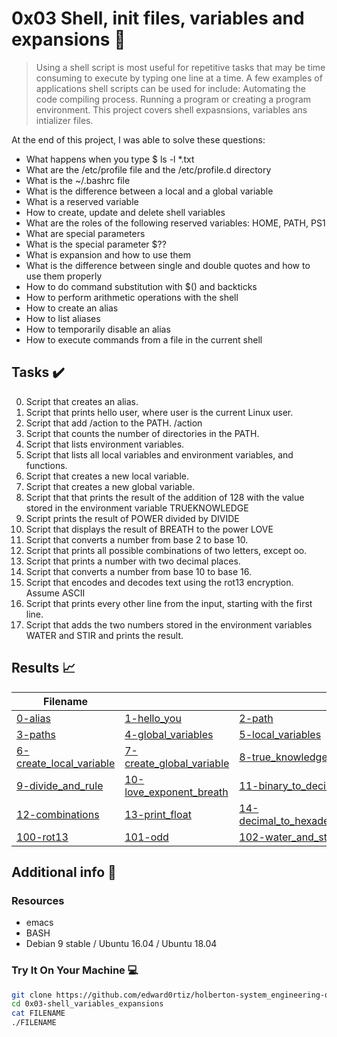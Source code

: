 # 0x03 Shell, init files, variables and expansions :wrench:

> Using a shell script is most useful for repetitive tasks that may be time consuming to execute by typing one line at a time. A few examples of applications shell scripts can be used for include: Automating the code compiling process. Running a program or creating a program environment. This project covers shell expasnsions, variables ans intializer files.

At the end of this project, I was able to solve these questions:

* What happens when you type $ ls -l *.txt
* What are the /etc/profile file and the /etc/profile.d directory
* What is the ~/.bashrc file
* What is the difference between a local and a global variable
* What is a reserved variable
* How to create, update and delete shell variables
* What are the roles of the following reserved variables: HOME, PATH, PS1
* What are special parameters
* What is the special parameter $??
* What is expansion and how to use them
* What is the difference between single and double quotes and how to use them properly
* How to do command substitution with $() and backticks
* How to perform arithmetic operations with the shell
* How to create an alias
* How to list aliases
* How to temporarily disable an alias
* How to execute commands from a file in the current shell

## Tasks :heavy_check_mark:

0. Script that creates an alias.
1. Script that prints hello user, where user is the current Linux user.
2. Script that add /action to the PATH. /action
3. Script that counts the number of directories in the PATH.
4. Script that lists environment variables.
5. Script that lists all local variables and environment variables, and functions.
6. Script that creates a new local variable.
7. Script that creates a new global variable. 
8. Script that that prints the result of the addition of 128 with the value stored in the environment variable TRUEKNOWLEDGE
9. Script prints the result of POWER divided by DIVIDE
10. Script that displays the result of BREATH to the power LOVE
11. Script that converts a number from base 2 to base 10.
12. Script that prints all possible combinations of two letters, except oo.
13. Script that prints a number with two decimal places.
14. Script that converts a number from base 10 to base 16.
15. Script that encodes and decodes text using the rot13 encryption. Assume ASCII
16. Script that prints every other line from the input, starting with the first line.
17. Script that adds the two numbers stored in the environment variables WATER and STIR and prints the result.



## Results :chart_with_upwards_trend:

| Filename |||
| ------ |---|---|
| [0-alias](https://github.com/edward0rtiz/holberton-system_engineering-devops/blob/master/0x03-shell_variables_expansions/0-alias)|[1-hello_you](https://github.com/edward0rtiz/holberton-system_engineering-devops/blob/master/0x03-shell_variables_expansions/1-hello_you)|[2-path](https://github.com/edward0rtiz/holberton-system_engineering-devops/blob/master/0x03-shell_variables_expansions/2-path)|
| [3-paths](https://github.com/edward0rtiz/holberton-system_engineering-devops/blob/master/0x03-shell_variables_expansions/3-paths)|[4-global_variables](https://github.com/edward0rtiz/holberton-system_engineering-devops/blob/master/0x03-shell_variables_expansions/4-global_variables)|[5-local_variables](https://github.com/edward0rtiz/holberton-system_engineering-devops/blob/master/0x03-shell_variables_expansions/5-local_variables)|
| [6-create_local_variable](https://github.com/edward0rtiz/holberton-system_engineering-devops/blob/master/0x03-shell_variables_expansions/6-create_local_variable)|[7-create_global_variable](https://github.com/edward0rtiz/holberton-system_engineering-devops/blob/master/0x03-shell_variables_expansions/7-create_global_variable)|[8-true_knowledge](https://github.com/edward0rtiz/holberton-system_engineering-devops/blob/master/0x03-shell_variables_expansions/8-true_knowledge)|
| [9-divide_and_rule](https://github.com/edward0rtiz/holberton-system_engineering-devops/blob/master/0x03-shell_variables_expansions/9-divide_and_rule)|[10-love_exponent_breath](https://github.com/edward0rtiz/holberton-system_engineering-devops/blob/master/0x03-shell_variables_expansions/10-love_exponent_breath)|[11-binary_to_decimal](https://github.com/edward0rtiz/holberton-system_engineering-devops/blob/master/0x03-shell_variables_expansions/11-binary_to_decimal)|
| [12-combinations](https://github.com/edward0rtiz/holberton-system_engineering-devops/blob/master/0x03-shell_variables_expansions/12-combinations)|[13-print_float](https://github.com/edward0rtiz/holberton-system_engineering-devops/blob/master/0x03-shell_variables_expansions/13-print_float)|[14-decimal_to_hexadecimal](https://github.com/edward0rtiz/holberton-system_engineering-devops/blob/master/0x03-shell_variables_expansions/14-decimal_to_hexadecimal)|
| [100-rot13](https://github.com/edward0rtiz/holberton-system_engineering-devops/blob/master/0x03-shell_variables_expansions/100-rot13)|[101-odd](https://github.com/edward0rtiz/holberton-system_engineering-devops/blob/master/0x03-shell_variables_expansions/101-odd)|[102-water_and_stir](https://github.com/edward0rtiz/holberton-system_engineering-devops/blob/master/0x03-shell_variables_expansions/102-water_and_stir)|

## Additional info :construction:
### Resources

- emacs
- BASH
- Debian 9 stable / Ubuntu 16.04 / Ubuntu 18.04 

### Try It On Your Machine :computer:
```bash
git clone https://github.com/edward0rtiz/holberton-system_engineering-devops.git
cd 0x03-shell_variables_expansions
cat FILENAME
./FILENAME
```
